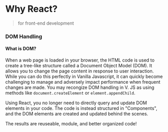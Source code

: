 # Why React? 
> for front-end development
### DOM Handling
#### What is DOM? 
When a web page is loaded in your browser, the HTML code is used to create a tree-like structure called a Document Object Model (DOM). 
It allows you to change the page content in response to user interaction. 
While you can do this perfectly in Vanilla Javascript, it can quickly become challenging to manage and adversely impact performance when frequent changes are made. 
You may recongize DOM handling in V. JS as using methods like `document.createElement` or `element.appendChild`. 

Using React, you no longer need to directly query and update DOM elements in your code. The code is instead structured in "Components", 
and the DOM elements are created and updated behind the scenes. 

The results are reuseable, module, and better organized code!

